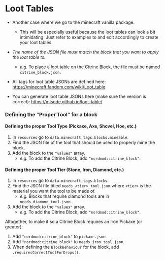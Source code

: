 # Loot Tables
* Another case where we go to the minecraft vanilla package.
  * This will be especially useful because the loot tables can look a bit intimidating. Just refer to examples to and edit accordingly to create your loot tables.
* _The name of the JSON file must match the block that you want to apply the loot table to._
  * _e.g._ To place a loot table on the Citrine Block, the file must be named `citrine_block.json`.
  
* All tags for loot table JSONs are defined here: https://minecraft.fandom.com/wiki/Loot_table
* You can generate loot table JSONs here (make sure the version is correct): https://misode.github.io/loot-table/

### Defining the "Proper Tool" for a block
#### Defining the proper Tool Type (Pickaxe, Axe, Shovel, Hoe, etc.)
1. In `resources` go to `data.minecraft.tags.blocks.mineable`.
2. Find the JSON file of the tool that should be used to properly mine the block.
3. Add the block to the `"values"` array.
   * _e.g._ To add the Citrine Block, add `"nordmod:citrine_block"`.

#### Defining the proper Tool Tier (Stone, Iron, Diamond, etc.)
1. In `resources` go to `data.minecraft.tags.blocks`.
2. Find the JSON file titled `needs_<tier>_tool.json` where `<tier>` is the material you want the tool to be made of.
   * _e.g._ Blocks that require diamond tools are in `needs_diamond_tool.json`.
3. Add the block to the `"values"` array.
   * _e.g._ To add the Citrine Block, add `"nordmod:citrine_block"`.
  
Altogether, to make it so a Citrine Block requires an Iron Pickaxe (or greater):
1. Add `"nordmod:citrine_block"` to `pickaxe.json`.
2. Add `"nordmod:citrine_block"` to `needs_iron_tool.json`.
3. When defining the `BlockBehaviour` for the block, add `.requiresCorrectToolForDrops()`.
